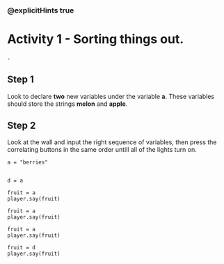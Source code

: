 ### @explicitHints true

# Activity 1 - Sorting things out. 

```python
.
```

## Step 1
Look to declare **two** new variables under the variable **a**. These variables should store the strings **melon** and **apple**. 

## Step 2
Look at the wall and input the right sequence of variables, then press the correlating buttons in the same order untill all of the lights turn on. 

```template
a = "berries"


d = a

fruit = a
player.say(fruit)

fruit = a
player.say(fruit)

fruit = a
player.say(fruit)

fruit = d
player.say(fruit)
``` 